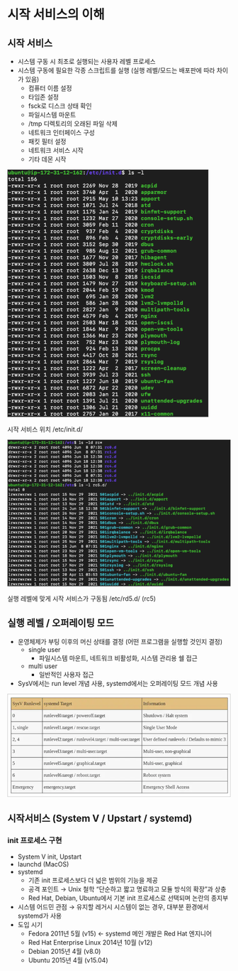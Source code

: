 # 시작 서비스의 이해

## 시작 서비스

- 시스템 구동 시 최초로 실행되는 사용자 레벨 프로세스
- 시스템 구동에 필요한 각종 스크립트를 실행 (실행 레벨/모드는 배포판에 따라 차이가 있음)
  - 컴퓨터 이름 설정
  - 타임존 설정
  - fsck로 디스크 상태 확인
  - 파일시스템 마운트
  - /tmp 디렉토리의 오래된 파일 삭제
  - 네트워크 인터페이스 구성
  - 패킷 필터 설정
  - 네트워크 서비스 시작
  - 기타 데몬 시작

![시작 서비스 위치 /etc/init.d/](images/init_service/1.png)

시작 서비스 위치 /etc/init.d/

![실행 레벨에 맞게 시작 서비스가 구동됨 /etc/rd5.d/ (rc5)](images/init_service/2.png)

실행 레벨에 맞게 시작 서비스가 구동됨 /etc/rd5.d/ (rc5)

## 실행 레벨 / 오퍼레이팅 모드

- 운영체제가 부팅 이후의 머신 상태를 결정 (어떤 프로그램을 실행할 것인지 결정)
  - single user
    - 파일시스템 마운트, 네트워크 비활성화, 시스템 관리용 쉘 접근
  - multi user
    - 일반적인 사용자 접근
- SysV에서는 run level 개념 사용, systemd에서는 오퍼레이팅 모드 개념 사용

![images/init_service/3.png](images/init_service/3.png)

## 시작서비스 (System V / Upstart / systemd)

### init 프로세스 구현

- System V init, Upstart
- launchd (MacOS)
- systemd
  - 기존 init 프로세스보다 더 넓은 범위의 기능을 제공
  - 공격 포인트 → Unix 철학 “단순하고 짧고 명료하고 모듈 방식의 확장”과 상충
  - Red Hat, Debian, Ubuntu에서 기본 init 프로세스로 선택되며 논란의 종지부
- 시스템 어드민 관점 → 유지할 레거시 시스템이 없는 경우, 대부분 환경에서 systemd가 사용
- 도입 시기
  - Fedora 2011년 5월 (v15) ← systemd 메인 개발은 Red Hat 엔지니어
  - Red Hat Enterprise Linux 2014년 10월 (v12)
  - Debian 2015년 4월 (v8.0)
  - Ubuntu 2015년 4월 (v15.04)
